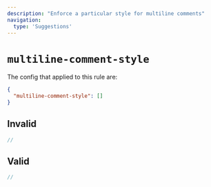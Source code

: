 ```yaml
---
description: "Enforce a particular style for multiline comments"
navigation:
  type: 'Suggestions'
---
```


# `multiline-comment-style`

The config that applied to this rule are:

```json
{
  "multiline-comment-style": []
}
```

## Invalid

```js invalid
//
```

## Valid

```js valid
//
```
  